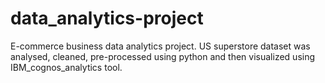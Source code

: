 # data_analytics-project
E-commerce business data analytics project. US superstore dataset was analysed, cleaned, pre-processed using python and then visualized using IBM_cognos_analytics tool.
